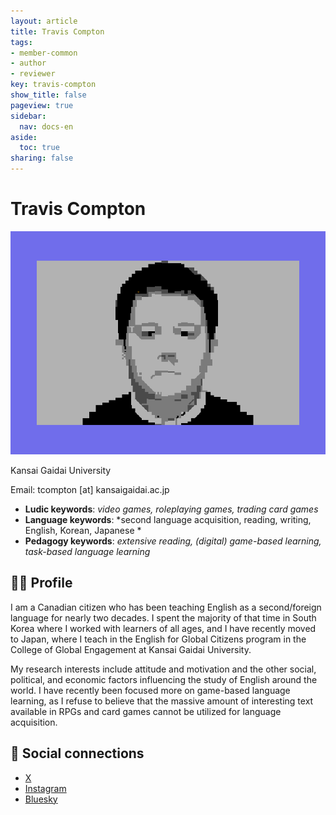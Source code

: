 ```yaml
---
layout: article
title: Travis Compton
tags:
- member-common
- author
- reviewer
key: travis-compton
show_title: false
pageview: true
sidebar:
  nav: docs-en
aside:
  toc: true
sharing: false
---
```


# Travis Compton

<div class="card">
  <div class="card__image">
    <img class="image" src="/assets/images/travis.png"/>
  </div>
</div>

<p>Kansai Gaidai University</p>
Email: tcompton [at] kansaigaidai.ac.jp

- **Ludic keywords**: *video games, roleplaying games, trading card games*
- **Language keywords**: *second language acquisition, reading, writing, English, Korean, Japanese *
- **Pedagogy keywords**: *extensive reading, (digital) game-based learning, task-based language learning*

<!--more-->

## 👨‍🏫 Profile

I am a Canadian citizen who has been teaching English as a second/foreign language for nearly two decades. I spent the majority of that time in South Korea where I worked with learners of all ages, and I have recently moved to Japan, where I teach in the English for Global Citizens program in the College of Global Engagement at Kansai Gaidai University.

My research interests include attitude and motivation and the other social, political, and economic factors influencing the study of English around the world. I have recently been focused more on game-based language learning, as I refuse to believe that the massive amount of interesting text available in RPGs and card games cannot be utilized for language acquisition.


## 💬 Social connections

- [X](https://www.x.com/traviscompton/)
- [Instagram](https://www.instagram.com/travisdotcompton)
- [Bluesky](traviscompton.bsky.social)